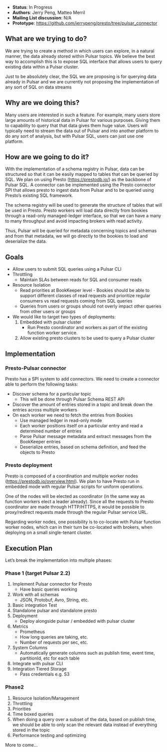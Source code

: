 * **Status**: In Progress
* **Authors**: Jerry Peng, Matteo Merril
* **Mailing List discussion**: 
N/A
* **Prototype**: https://github.com/jerrypeng/presto/tree/pulsar_connector

## What are we trying to do?

We are trying to create a method in which users can explore, in a natural manner,  the data already stored within Pulsar topics.  We believe the best way to accomplish this is to expose SQL interface that allows users to query existing data within a Pulsar cluster.  

Just to be absolutely clear,  the SQL we are proposing is for querying data already in Pulsar and we are currently not proposing the implementation of any sort of SQL on data streams


## Why are we doing this?

Many users are interested in such a feature.  For example, many users store large amounts of historical data in Pulsar for various purposes.  Giving them to capability to query that that data gives them huge value.  Users will typically need to stream the data out of Pulsar and into another platform to do any sort of analysis, but with Pulsar SQL, users can just use one platform.

## How are we going to do it?

With the implementation of a schema registry in Pulsar, data can be structured so that it can be easily mapped to tables that can be queried by SQL. We plan on using Presto (https://prestodb.io/) as the backbone of Pulsar SQL.  A connector can be implemented using the Presto connector SPI that allows presto to ingest data from Pulsar and to be queried using Presto’s existing SQL framework.

The schema registry will be used to generate the structure of tables that will be used in Presto.  Presto workers will load data directly from bookies through a read-only managed-ledger interface, so that we can have a many to many throughput and avoid impacting brokers with read activity.

Thus, Pulsar will be queried for metadata concerning topics and schemas and from that metadata, we will go directly to the bookies to load and deserialize the data.


## Goals

* Allow users to submit SQL queries using a Pulsar CLI
* Throttling
	* Maintain SLAs between reads for SQL and consumer reads
* Resource Isolation
	* Read priorities at BookKeeper level - Bookies should be able to support different classes of read requests and prioritize regular consumers vs read requests coming from SQL queries
	* Queries from users or groups should not overly impact other queries from other users or groups
* We would like to target two types of deployments:
	1. Embedded with pulsar cluster
		* Run Presto coordinator and workers as part of the existing function worker service. 
	2. Allow existing presto clusters to be used to query a Pulsar cluster

## Implementation

### Presto-Pulsar connector

Presto has a SPI system to add connectors. We need to create a connector able to perform the following tasks: 
* Discover schema for a particular topic
	* This will be done through Pulsar Schema REST API
* Discover the amount of entries stored in a topic and break down the entries across multiple workers
* On each worker we need to fetch the entries from Bookies
	* Use managed ledger in read-only mode
	* Each worker positions itself on a particular entry and read a determined number of entries
	* Parse Pulsar message metadata and extract messages from the BookKeeper entries
	* Deserialize entries, based on schema definition, and feed the objects to Presto
	
    
### Presto deployment

Presto is composed of a coordination and multiple worker nodes (https://prestodb.io/overview.html). We plan to have Presto run in embedded mode with regular Pulsar scripts for uniform operations. 

One of the nodes will be elected as coordinator (in the same way as function workers elect a leader already). Since all the requests to Presto coordinator are made through HTTP/HTTPS, it would be possible to proxy/redirect requests made through the regular Pulsar service URL. 

Regarding worker nodes, one possibility is to co-locate with Pulsar function worker nodes, which can in their turn be co-located with brokers, when deploying on a small single-tenant cluster.

## Execution Plan

Let’s break the implementation into multiple phases:

### Phase 1 (target Pulsar 2.2)
1. Implement Pulsar connector for Presto
	* Have basic queries working
2. Work with all schemas
	* JSON, Protobuf, Avro, String, etc.
3. Basic integration Test
4. Standalone pulsar and standalone presto
5. Deployment
	* Deploy alongside pulsar / embedded with pulsar cluster
6. Metrics
	* Prometheus
	* How long queries are taking, etc.
	* Number of requests per sec, etc.
7. System Columns
	* Automatically generate columns such as publish time, event time, partitionId, etc for each table
8. Integrate with pulsar CLI
9. Integration Tiered Storage
	* Pass credentials e.g. S3


### Phase2

1. Resource Isolation/Management
2. Throttling
3. Priorities
4. Time boxed queries
5. When doing a query over a subset of the data, based on publish time, we should be able to only scan the relevant data instead of everything stored in the topic
6. Performance testing and optimizing


More to come...
